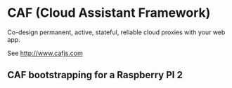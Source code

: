 # CAF (Cloud Assistant Framework)

Co-design permanent, active, stateful, reliable cloud proxies with your web app.

See http://www.cafjs.com 

## CAF bootstrapping for a Raspberry PI 2

